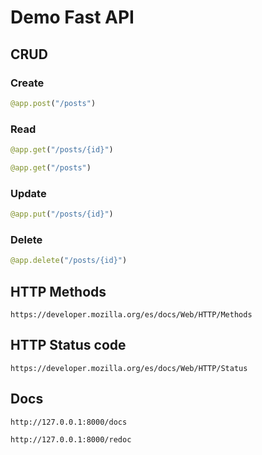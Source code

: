 # Demo Fast API

## CRUD

### Create

```python
@app.post("/posts")
```

### Read

```python
@app.get("/posts/{id}")
```

```python
@app.get("/posts")
```

### Update

```python
@app.put("/posts/{id}")
```

### Delete

```python
@app.delete("/posts/{id}")
```

## HTTP Methods

```http
https://developer.mozilla.org/es/docs/Web/HTTP/Methods
```

## HTTP Status code

```http
https://developer.mozilla.org/es/docs/Web/HTTP/Status
```

## Docs

```http
http://127.0.0.1:8000/docs
```

```http
http://127.0.0.1:8000/redoc
```
